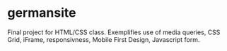 # germansite

Final project for HTML/CSS class. Exemplifies use of media queries, CSS Grid, iFrame, responsivness, Mobile First Design, Javascript form.
